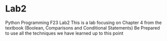 # Lab2
Python Programming F23
Lab2
This is a lab focusing on Chapter 4 from the textbook (Boolean, Comparisons and Conditional Statements)
Be Prepared to use all the techniques we have learned up to this point
